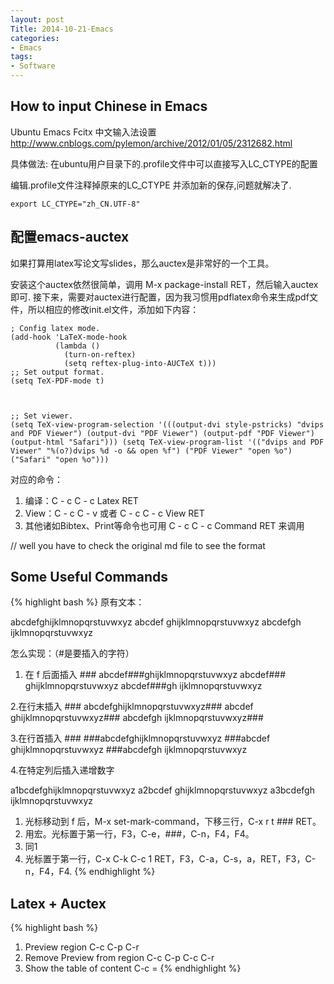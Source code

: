 ```yaml
---
layout: post
Title: 2014-10-21-Emacs
categories:
- Emacs
tags:
- Software
---
```


## How to input Chinese in Emacs

Ubuntu Emacs Fcitx 中文输入法设置
<http://www.cnblogs.com/pylemon/archive/2012/01/05/2312682.html>

具体做法:
在ubuntu用户目录下的.profile文件中可以直接写入LC_CTYPE的配置

编辑.profile文件注释掉原来的LC_CTYPE 并添加新的保存,问题就解决了.


    export LC_CTYPE="zh_CN.UTF-8"


## 配置emacs-auctex

如果打算用latex写论文写slides，那么auctex是非常好的一个工具。

安装这个auctex依然很简单，调用 M-x package-install RET，然后输入auctex即可. 接下来，需要对auctex进行配置，因为我习惯用pdflatex命令来生成pdf文件，所以相应的修改init.el文件，添加如下内容：


    ; Config latex mode.
    (add-hook 'LaTeX-mode-hook 
              (lambda () 
                (turn-on-reftex) 
                (setq reftex-plug-into-AUCTeX t))) 
    ;; Set output format.
    (setq TeX-PDF-mode t) 
    
    
    
    ;; Set viewer. 
    (setq TeX-view-program-selection '(((output-dvi style-pstricks) "dvips and PDF Viewer") (output-dvi "PDF Viewer") (output-pdf "PDF Viewer") (output-html "Safari"))) (setq TeX-view-program-list '(("dvips and PDF Viewer" "%(o?)dvips %d -o && open %f") ("PDF Viewer" "open %o") ("Safari" "open %o")))
    

对应的命令：

1. 编译：C - c C - c Latex RET
2. View：C - c C - v 或者 C - c C - c View RET
3. 其他诸如Bibtex、Print等命令也可用 C - c C - c Command RET 来调用

// well you have to check the original md file to see the format

## Some Useful Commands
{% highlight bash %}
原有文本：

abcdefghijklmnopqrstuvwxyz
abcdef ghijklmnopqrstuvwxyz
abcdefgh ijklmnopqrstuvwxyz
    

怎么实现：（#是要插入的字符）
1. 在 f 后面插入 ###
abcdef###ghijklmnopqrstuvwxyz
abcdef### ghijklmnopqrstuvwxyz
abcdef###gh ijklmnopqrstuvwxyz

2.在行末插入 ###
abcdefghijklmnopqrstuvwxyz###
abcdef ghijklmnopqrstuvwxyz###
abcdefgh ijklmnopqrstuvwxyz###


3.在行首插入 ###
###abcdefghijklmnopqrstuvwxyz
###abcdef ghijklmnopqrstuvwxyz
###abcdefgh ijklmnopqrstuvwxyz


4.在特定列后插入递增数字

a1bcdefghijklmnopqrstuvwxyz
a2bcdef ghijklmnopqrstuvwxyz
a3bcdefgh ijklmnopqrstuvwxyz


1. 光标移动到 f 后，M-x set-mark-command，下移三行，C-x r t ### RET。
2. 用宏。光标置于第一行，F3，C-e，###，C-n，F4，F4。
3. 同1
4. 光标置于第一行，C-x C-k C-c 1 RET，F3，C-a，C-s，a，RET，F3，C-n，F4，F4.
{% endhighlight %}

## Latex + Auctex
{% highlight bash %}
1. Preview region C-c C-p C-r
2. Remove Preview from region C-c C-p C-c C-r
3. Show the table of content C-c = 
{% endhighlight %}
